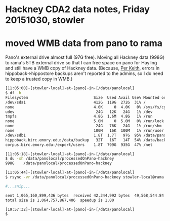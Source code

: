 # Hackney CDA2 data notes, Friday 20151030, stowler

# moved WMB data from pano to rama

Pano's external drive almost full (97G free). Moving all Hackney data (998G) to rama's 5TB external drive so that I can free space on pano for Hayling and still have a WMB copy of Hackney data. (Because, [Per Keith](https://github.com/CVNRneuroimaging/infrastructure/issues/158#issuecomment-152053907), errors in hippoback->hippostore backups aren't reported to the admins, so I do need to keep a trusted copy in WMB.)

```bash
[11:05:00]-[stowler-local]-at-[pano]-in-[/data/panolocal]
$ df -h
Filesystem                             Size  Used Avail Use% Mounted on
/dev/sda1                              412G  119G  272G  31% /
none                                   4.0K     0  4.0K   0% /sys/fs/cgroup
udev                                    24G   12K   24G   1% /dev
tmpfs                                  4.8G  1.6M  4.8G   1% /run
none                                   5.0M     0  5.0M   0% /run/lock
none                                    24G   76K   24G   1% /run/shm
none                                   100M   16K  100M   1% /run/user
/dev/sdb1                              1.8T  1.7T   97G  95% /data/panolocal
hippoback.birc.emory.edu:/data/backup   32T   16T   14T  54% /data/backup
corpus.birc.emory.edu:/export/users    1.8T  799G  935G  47% /net

[11:05:18]-[stowler-local]-at-[pano]-in-[/data/panolocal]
$ du -sh /data/panolocal/processedOnPano-hackney
998G    /data/panolocal/processedOnPano-hackney

[11:05:44]-[stowler-local]-at-[pano]-in-[/data/panolocal]
$ rsync -vr /data/panolocal/processedOnPano-hackney stowler-local@rama.birc.emory.edu:/data/panolocal/

#...snip...

sent 1,065,160,899,436 bytes  received 42,344,992 bytes  49,568,544.84 bytes/sec
total size is 1,064,757,867,406  speedup is 1.00

[19:57:32]-[stowler-local]-at-[pano]-in-[/data/panolocal]
$
```

